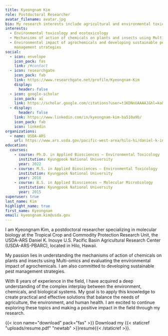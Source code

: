 ```yaml
---
title: Kyeongnam Kim
role: Postdoctoral Researcher
avatar_filename: avatar.jpg
bio: My research interests include agricultural and environmental toxicology.
interests:
  - Environmental toxicology and ecotoxicology
  - Mechanisms of action of chemicals on plants and insects using Multi-omics
  - Environmental impact of agrochemicals and developing sustainable pest
    management strategies
social:
  - icon: envelope
    icon_pack: fas
    link: /#contact
  - icon: researchgate
    icon_pack: fab
    link: https://www.researchgate.net/profile/Kyeongnam-Kim
    display:
      header: false
  - icon: google-scholar
    icon_pack: ai
    link: https://scholar.google.com/citations?user=t1KDNnUAAAAJ&hl=ko&oi=ao
  - display:
      header: false
    link: https://www.linkedin.com/in/kyeongnam-kim-ba510a9b/
    icon_pack: fab
    icon: linkedin
organizations:
  - name: USDA-ARS
    url: https://www.ars.usda.gov/pacific-west-area/hilo-hi/daniel-k-inouye-us-pacific-basin-agricultural-research-center/
education:
  courses:
    - course: Ph.D. in Applied Biosciences – Environmental Toxicology
      institution: Kyungpook National University
      year: 2022
    - course: M.S. in Applied Biosciences – Environmental Toxicology
      institution: Kyungpook National University
      year: 2018
    - course: B.S. in Applied Biosciences – Molecular Microbiology
      institution: Kyungpook National University
      year: 2015
superuser: true
last_name: Kim
highlight_name: true
first_name: Kyeongnam
email: kyeongnam.kim@usda.gov
---
```

I am Kyeongnam Kim, a postdoctoral researcher specializing in molecular biology at the Tropical Crop and Commodity Protection Research Unit, the USDA-ARS Daniel K. Inouye U.S. Pacific Basin Agricultural Research Center (USDA-ARS-PBARC), located in Hilo, Hawaii.

My passion lies in understanding the mechanisms of action of chemicals on plants and insects using Multi-omics and evaluating the environmental impact of agrochemicals. I am also committed to developing sustainable pest management strategies. 

With 8 years of experience in the field, I have acquired a deep understanding of the complex interplay between the environment, chemicals, and biological systems. My goal is to apply this knowledge to create practical and effective solutions that balance the needs of agriculture, the environment, and human health. I am excited to continue exploring these topics and making a positive impact in the field through my research.

{{< icon name="download" pack="fas" >}} Download my {{< staticref "uploads/resume.pdf" "newtab" >}}resumé{{< /staticref >}}.
